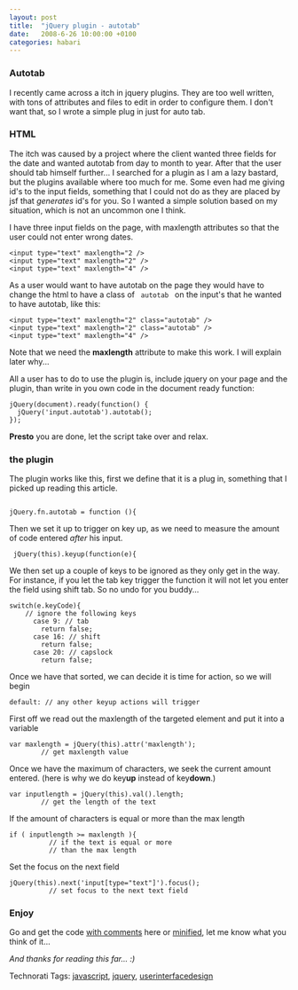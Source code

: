 ```yaml
---
layout: post
title:  "jQuery plugin - autotab"
date:   2008-6-26 10:00:00 +0100
categories: habari
---
```

<h3>Autotab</h3>
<p>I recently came across a itch in jquery plugins. They are too well written, with tons of attributes and files to edit in order to configure them.
I don't want that, so I wrote a simple plug in just for auto tab.</p>
<h3>HTML</h3>
<p>The itch was caused by a project where the client wanted three fields for the date and wanted autotab from day to month to year. After that the user should tab himself further... I searched for a plugin as I am a lazy bastard, but the plugins available where too much for me. Some even had me giving id's to the input fields, something that I could not do as they are placed by jsf that <em>generates</em> id's for you. So I wanted a simple solution based on my situation, which is not an uncommon one I think.</p>
<p>I have three input fields on the page, with maxlength attributes so that the user could not enter wrong dates.</p><pre><code>&#60;input type="text" maxlength="2 /&#62;
&#60;input type="text" maxlength="2" /&#62;
&#60;input type="text" maxlength="4" /&#62;
</code></pre>
<p>As a user would want to have autotab on the page they would have to change the html to have a class of <code> autotab </code> on the input's that he wanted to have autotab, like this:</p><pre><code>&#60;input type="text" maxlength="2" class="autotab" /&#62;
&#60;input type="text" maxlength="2" class="autotab" /&#62;
&#60;input type="text" maxlength="4" /&#62;
</code></pre>
<p>Note that we need the <strong>maxlength</strong> attribute to make this work. I will explain later why...</p>
<p>All a user has to do to use the plugin is, include jquery on your page and the plugin, than write in you own code in the document ready function:</p>
<pre><code>jQuery(document).ready(function() {
  jQuery('input.autotab').autotab();
});</code></pre>
<strong>Presto</strong> you are done, let the script take over and relax.
<h3>the plugin</h3>
<p>The plugin works like this, first we define that it is a plug in, something that I picked up reading this article.</p>
<pre><code>
jQuery.fn.autotab = function (){
</code></pre>
<p>Then we set it up to trigger on key up, as we need to measure the amount of code entered <em>after</em> his input.</p><pre><code> jQuery(this).keyup(function(e){</code></pre>
<p>We then set up a couple of keys to be ignored as they only get in the way. For instance, if you let the tab key trigger the function it will not let you enter the field using shift tab. So no undo for you buddy...</p>
<pre><code>switch(e.keyCode){
    // ignore the following keys
      case 9: // tab
        return false;
      case 16: // shift
        return false;
      case 20: // capslock
        return false;</code></pre><p>Once we have that sorted, we can decide it is time for action, so we will begin</p>
      <pre><code>default: // any other keyup actions will trigger </code></pre>
<p>First off we read out the maxlength of the targeted element and put it into a variable</p>
        <pre><code>var maxlength = jQuery(this).attr('maxlength');
        // get maxlength value</code></pre><p>Once we have the maximum of characters, we seek the current amount entered. (here is why we do key<strong>up</strong> instead of key<strong>down</strong>.)</p><pre><code>var inputlength = jQuery(this).val().length;
        // get the length of the text</code></pre><p>If the amount of characters is equal or more than the max length</p>
        <pre><code>if ( inputlength &#62;= maxlength ){
          // if the text is equal or more
          // than the max length</code></pre>
<p>Set the focus on the next field</p>
          <pre><code>jQuery(this).next('input[type="text"]').focus();
          // set focus to the next text field</code></pre>
<h3>Enjoy</h3>
<p>Go and get the code <a href="http://www.wnas.nl/js/plugins/autotab/autotab.js" title="autotab.js">with comments</a> here or <a href="http://www.wnas.nl/js/plugins/autotab/autotab.min.js" title="autotab.min.js">minified</a>, let me know what you think of it...</p>
<p><em>And thanks for reading this far... :)</em></p>

<!-- Technorati Tags Start -->
<p>Technorati Tags:
<a href="http://technorati.com/tag/javascript" rel="tag">javascript</a>, <a href="http://technorati.com/tag/jquery" rel="tag">jquery</a>, <a href="http://technorati.com/tag/userinterfacedesign" rel="tag">userinterfacedesign</a>
</p>
<!-- Technorati Tags End -->